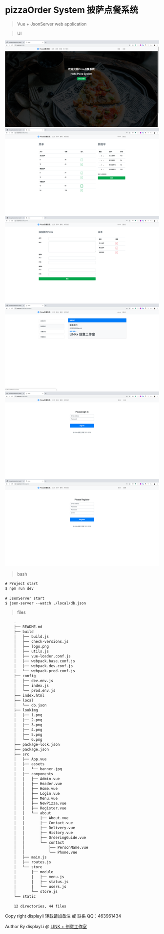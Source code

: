 # pizzaOrder System 披萨点餐系统

> Vue + JsonServer web application

> UI

![png1](./lookImg/1.png)
![png2](./lookImg/2.png)
![png3](./lookImg/3.png)
![png4](./lookImg/4.png)
![png5](./lookImg/5.png)
![png6](./lookImg/6.png)

> bash

``` 
# Project start
$ npm run dev

# JsonServer start
$ json-server --watch ./local/db.json

```
> files

```
    .
    ├── README.md
    ├── build
    │   ├── build.js
    │   ├── check-versions.js
    │   ├── logo.png
    │   ├── utils.js
    │   ├── vue-loader.conf.js
    │   ├── webpack.base.conf.js
    │   ├── webpack.dev.conf.js
    │   └── webpack.prod.conf.js
    ├── config
    │   ├── dev.env.js
    │   ├── index.js
    │   └── prod.env.js
    ├── index.html
    ├── local
    │   └── db.json
    ├── lookImg
    │   ├── 1.png
    │   ├── 2.png
    │   ├── 3.png
    │   ├── 4.png
    │   ├── 5.png
    │   └── 6.png
    ├── package-lock.json
    ├── package.json
    ├── src
    │   ├── App.vue
    │   ├── assets
    │   │   └── banner.jpg
    │   ├── components
    │   │   ├── Admin.vue
    │   │   ├── Header.vue
    │   │   ├── Home.vue
    │   │   ├── Login.vue
    │   │   ├── Menu.vue
    │   │   ├── NewPizza.vue
    │   │   ├── Register.vue
    │   │   └── about
    │   │       ├── About.vue
    │   │       ├── Contact.vue
    │   │       ├── Delivery.vue
    │   │       ├── History.vue
    │   │       ├── OrderingGuide.vue
    │   │       └── contact
    │   │           ├── PersonName.vue
    │   │           └── Phone.vue
    │   ├── main.js
    │   ├── routes.js
    │   └── store
    │       ├── module
    │       │   ├── menu.js
    │       │   ├── status.js
    │       │   └── users.js
    │       └── store.js
    └── static

    12 directories, 44 files

```


Copy right displayli 转载请加备注 或 联系 QQ：463961434
 
Author By displayLi @ [LINK + 创意工作室](http://www.link97.com)
